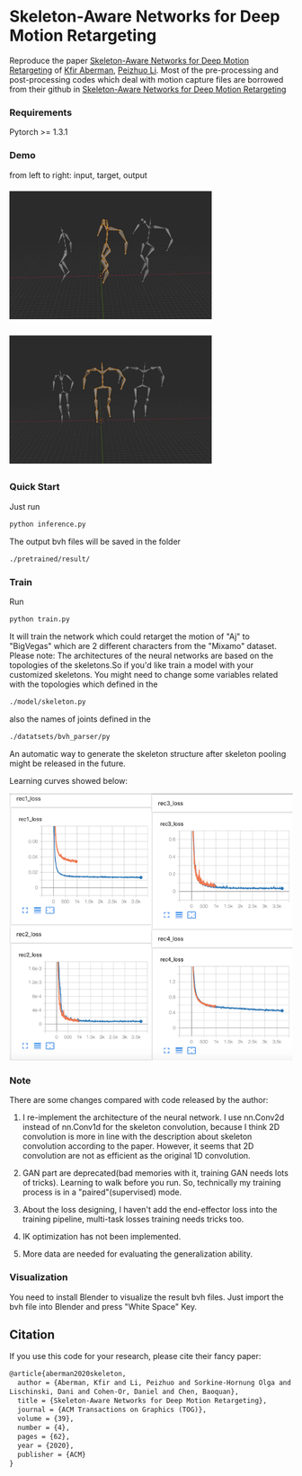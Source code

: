# Skeleton-Aware Networks for Deep Motion Retargeting
Reproduce the paper [Skeleton-Aware Networks for Deep Motion Retargeting](https://arxiv.org/abs/2005.05732) of [Kfir Aberman](https://kfiraberman.github.io), [Peizhuo Li](https://peizhuoli.github.io/).
Most of the pre-processing and post-processing codes which deal with motion capture files are borrowed from their github
in [Skeleton-Aware Networks for Deep Motion Retargeting](https://deepmotionediting.github.io/retargeting) 

### Requirements
Pytorch >= 1.3.1

### Demo
from left to right: input, target, output

![image](./images/base_ball.gif)

![image](./images/dancing_running_man.gif)


### Quick Start
Just run
```bash
python inference.py
```

The output bvh files will be saved in the folder
```bash
./pretrained/result/
```

### Train
Run
```bash
python train.py
```
It will train the network which could retarget the motion of "Aj" to "BigVegas" which are 2 different
characters from the "Mixamo" dataset.
Please note: The architectures of the neural networks are based on the topologies of the skeletons.So if you'd like train a model with
your customized skeletons. You might need to change some variables related with the topologies which
defined in the
```bash
./model/skeleton.py
``` 
also the names of joints defined in the
```bash
./datatsets/bvh_parser/py
```
An automatic way to generate the skeleton structure after skeleton pooling might be released in the future.

Learning curves showed below:

![Loss Curve](./images/loss_curve.png)

### Note
There are some changes compared with code released by the author:
1. I re-implement the architecture of the neural network. I use nn.Conv2d instead of
nn.Conv1d for the skeleton convolution, because I think 2D convolution is more in line with the description about skeleton
convolution according to the paper. However, it seems that 2D convolution are not as efficient as the original 1D convolution.

2. GAN part are deprecated(bad memories with it, training GAN needs lots of tricks). Learning to walk before you run.
So, technically my training process is in a "paired"(supervised) mode.

3. About the loss designing, I haven't add the end-effector loss into the training pipeline, multi-task losses training needs
tricks too.

3. IK optimization has not been implemented.

4. More data are needed for evaluating the generalization ability. 

### Visualization
You need to install Blender to visualize the result bvh files.
Just import the bvh file into Blender and press "White Space" Key.

## Citation
If you use this code for your research, please cite their fancy paper:
```
@article{aberman2020skeleton,
  author = {Aberman, Kfir and Li, Peizhuo and Sorkine-Hornung Olga and Lischinski, Dani and Cohen-Or, Daniel and Chen, Baoquan},
  title = {Skeleton-Aware Networks for Deep Motion Retargeting},
  journal = {ACM Transactions on Graphics (TOG)},
  volume = {39},
  number = {4},
  pages = {62},
  year = {2020},
  publisher = {ACM}
}
```
